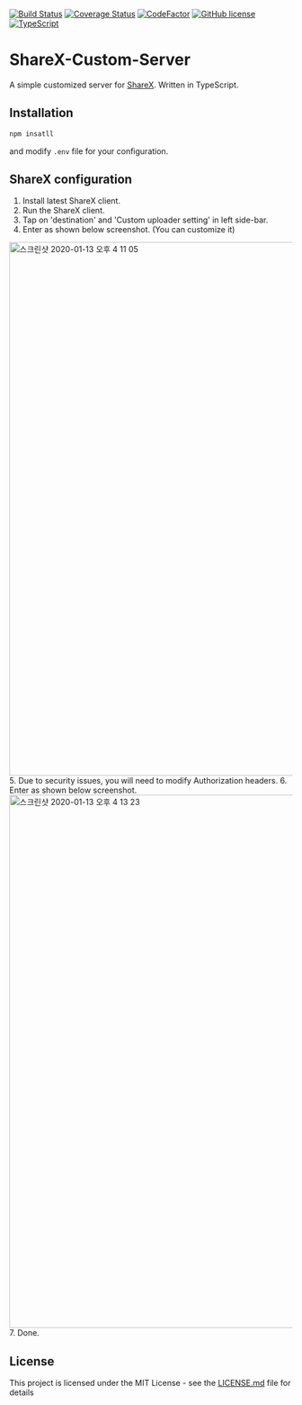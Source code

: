 [![Build Status](https://travis-ci.org/yukiyuki0/ShareX-Custom-Server.svg?branch=master)](https://travis-ci.org/yukiyuki0/ShareX-Custom-Server)
[![Coverage Status](https://coveralls.io/repos/github/yukiyuki0/ShareX-Custom-Server/badge.svg?branch=master)](https://coveralls.io/github/yukiyuki0/ShareX-Custom-Server?branch=master)
[![CodeFactor](https://www.codefactor.io/repository/github/yukiyuki0/sharex-custom-server/badge)](https://www.codefactor.io/repository/github/yukiyuki0/sharex-custom-server)
[![GitHub license](https://img.shields.io/github/license/yukiyuki0/sharex-custom-server.svg)](https://github.com/yukiyuki0/ShareX-Custom-Server/blob/master/LICENSE)
[![TypeScript](https://badges.frapsoft.com/typescript/code/typescript.svg?v=101)](https://github.com/ellerbrock/typescript-badges/)

# ShareX-Custom-Server
A simple customized server for [ShareX](https://getsharex.com/). Written in TypeScript.

## Installation
```sh
npm insatll
```

and modify `.env` file for your configuration.

## ShareX configuration
1. Install latest ShareX client.
2. Run the ShareX client.
3. Tap on 'destination' and 'Custom uploader setting' in left side-bar. 
4. Enter as shown below screenshot. (You can customize it)
<img width="948" alt="스크린샷 2020-01-13 오후 4 11 05" src="https://user-images.githubusercontent.com/11539551/72237881-59ff2180-361f-11ea-8e59-49ea20bf22eb.png">
5. Due to security issues, you will need to modify Authorization headers.
6. Enter as shown below screenshot.
<img width="947" alt="스크린샷 2020-01-13 오후 4 13 23" src="https://user-images.githubusercontent.com/11539551/72237961-aa767f00-361f-11ea-8f55-da08e5c6ae4d.png">
7. Done.

## License

This project is licensed under the MIT License - see the [LICENSE.md](LICENSE.md) file for details